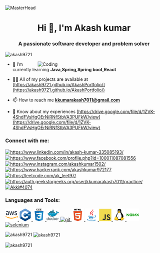 ![MasterHead](https://www.computersciencedegreehub.com/wp-content/uploads/2021/03/Brief-History-of-Programming-Languages.jpg)
<h1 align="center">Hi 👋, I'm Akash kumar</h1>
<h3 align="center">A passionate software developer and problem solver</h3>

<p align="left"> <img src="https://komarev.com/ghpvc/?username=akash9721&label=Profile%20views&color=0e75b6&style=flat" alt="akash9721" /> </p>
<img align="right" alt="Coding" width="400" src="https://miro.medium.com/max/1360/1*nWQ_U5NKEfNeGCTfh_2-Mw.gif">

- 🌱 I’m currently learning **Java,Spring,Spring boot,React**

- 👨‍💻 All of my projects are available at [https://akash9721.github.io/AkashPortfolio/](https://akash9721.github.io/AkashPortfolio/)

- 📫 How to reach me **kkumarakash7011@gmail.com**

- 📄 Know about my experiences [https://drive.google.com/file/d/1ZVK-4ShdFVsHgOErNiRNfStbVA3PUFkW/view](https://drive.google.com/file/d/1ZVK-4ShdFVsHgOErNiRNfStbVA3PUFkW/view)

<h3 align="left">Connect with me:</h3>
<p align="left">
<a href="https://linkedin.com/in/https://www.linkedin.com/in/akash-kumar-335085193/" target="blank"><img align="center" src="https://raw.githubusercontent.com/rahuldkjain/github-profile-readme-generator/master/src/images/icons/Social/linked-in-alt.svg" alt="https://www.linkedin.com/in/akash-kumar-335085193/" height="30" width="40" /></a>
<a href="https://fb.com/https://www.facebook.com/profile.php?id=100011087081556" target="blank"><img align="center" src="https://raw.githubusercontent.com/rahuldkjain/github-profile-readme-generator/master/src/images/icons/Social/facebook.svg" alt="https://www.facebook.com/profile.php?id=100011087081556" height="30" width="40" /></a>
<a href="https://instagram.com/https://www.instagram.com/akashkumar1502/" target="blank"><img align="center" src="https://raw.githubusercontent.com/rahuldkjain/github-profile-readme-generator/master/src/images/icons/Social/instagram.svg" alt="https://www.instagram.com/akashkumar1502/" height="30" width="40" /></a>
<a href="https://www.hackerrank.com/https://www.hackerrank.com/akashkumar972177" target="blank"><img align="center" src="https://raw.githubusercontent.com/rahuldkjain/github-profile-readme-generator/master/src/images/icons/Social/hackerrank.svg" alt="https://www.hackerrank.com/akashkumar972177" height="30" width="40" /></a>
<a href="https://www.leetcode.com/https://leetcode.com/ak_leet97/" target="blank"><img align="center" src="https://raw.githubusercontent.com/rahuldkjain/github-profile-readme-generator/master/src/images/icons/Social/leet-code.svg" alt="https://leetcode.com/ak_leet97/" height="30" width="40" /></a>
<a href="https://auth.geeksforgeeks.org/user/https://auth.geeksforgeeks.org/user/kkumarakash7011/practice/" target="blank"><img align="center" src="https://raw.githubusercontent.com/rahuldkjain/github-profile-readme-generator/master/src/images/icons/Social/geeks-for-geeks.svg" alt="https://auth.geeksforgeeks.org/user/kkumarakash7011/practice/" height="30" width="40" /></a>
<a href="https://discord.gg/Akki#4074" target="blank"><img align="center" src="https://raw.githubusercontent.com/rahuldkjain/github-profile-readme-generator/master/src/images/icons/Social/discord.svg" alt="Akki#4074" height="30" width="40" /></a>
</p>

<h3 align="left">Languages and Tools:</h3>
<p align="left"> <a href="https://aws.amazon.com" target="_blank" rel="noreferrer"> <img src="https://raw.githubusercontent.com/devicons/devicon/master/icons/amazonwebservices/amazonwebservices-original-wordmark.svg" alt="aws" width="40" height="40"/> </a> <a href="https://www.w3schools.com/cpp/" target="_blank" rel="noreferrer"> <img src="https://raw.githubusercontent.com/devicons/devicon/master/icons/cplusplus/cplusplus-original.svg" alt="cplusplus" width="40" height="40"/> </a> <a href="https://www.w3schools.com/css/" target="_blank" rel="noreferrer"> <img src="https://raw.githubusercontent.com/devicons/devicon/master/icons/css3/css3-original-wordmark.svg" alt="css3" width="40" height="40"/> </a> <a href="https://www.docker.com/" target="_blank" rel="noreferrer"> <img src="https://raw.githubusercontent.com/devicons/devicon/master/icons/docker/docker-original-wordmark.svg" alt="docker" width="40" height="40"/> </a> <a href="https://git-scm.com/" target="_blank" rel="noreferrer"> <img src="https://www.vectorlogo.zone/logos/git-scm/git-scm-icon.svg" alt="git" width="40" height="40"/> </a> <a href="https://www.w3.org/html/" target="_blank" rel="noreferrer"> <img src="https://raw.githubusercontent.com/devicons/devicon/master/icons/html5/html5-original-wordmark.svg" alt="html5" width="40" height="40"/> </a> <a href="https://www.java.com" target="_blank" rel="noreferrer"> <img src="https://raw.githubusercontent.com/devicons/devicon/master/icons/java/java-original.svg" alt="java" width="40" height="40"/> </a> <a href="https://developer.mozilla.org/en-US/docs/Web/JavaScript" target="_blank" rel="noreferrer"> <img src="https://raw.githubusercontent.com/devicons/devicon/master/icons/javascript/javascript-original.svg" alt="javascript" width="40" height="40"/> </a> <a href="https://www.linux.org/" target="_blank" rel="noreferrer"> <img src="https://raw.githubusercontent.com/devicons/devicon/master/icons/linux/linux-original.svg" alt="linux" width="40" height="40"/> </a> <a href="https://www.nginx.com" target="_blank" rel="noreferrer"> <img src="https://raw.githubusercontent.com/devicons/devicon/master/icons/nginx/nginx-original.svg" alt="nginx" width="40" height="40"/> </a> <a href="https://www.selenium.dev" target="_blank" rel="noreferrer"> <img src="https://raw.githubusercontent.com/detain/svg-logos/780f25886640cef088af994181646db2f6b1a3f8/svg/selenium-logo.svg" alt="selenium" width="40" height="40"/> </a> </p>

<p><img align="left" src="https://github-readme-stats.vercel.app/api/top-langs?username=akash9721&show_icons=true&locale=en&layout=compact" alt="akash9721" /></p>

<p>&nbsp;<img align="center" src="https://github-readme-stats.vercel.app/api?username=akash9721&show_icons=true&locale=en" alt="akash9721" /></p>

<p><img align="center" src="https://github-readme-streak-stats.herokuapp.com/?user=akash9721&" alt="akash9721" /></p>
